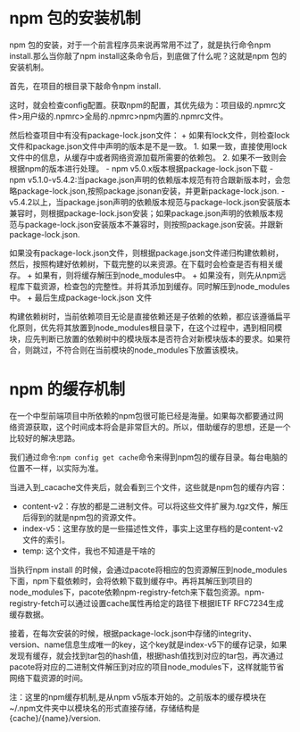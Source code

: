# npm 包的安装机制

npm 包的安装，对于一个前言程序员来说再常用不过了，就是执行命令npm install.那么当你敲了npm install这条命令后，到底做了什么呢？这就是npm 包的安装机制。

首先，在项目的根目录下敲命令npm install.

这时，就会检查config配置。获取npm的配置，其优先级为：项目级的.npmrc文件>用户级的.npmrc>全局的.npmrc>npm内置的.npmrc文件。

然后检查项目中有没有package-lock.json文件：
    +   如果有lock文件，则检查lock文件和package.json文件中声明的版本是不是一致。
        1. 如果一致，直接使用lock文件中的信息，从缓存中或者网络资源加载所需要的依赖包。
        2. 如果不一致则会根据npm的版本进行处理。
            -   npm v5.0.x版本根据package-lock.json下载
            -   npm v5.1.0-v5.4.2:当package.json声明的依赖版本规范有符合跟新版本时，会忽略package-lock.json,按照package.jsonan安装，并更新package-lock.json.
            -   v5.4.2以上，当package.json声明的依赖版本规范与package-lock.json安装版本兼容时，则根据package-lock.json安装；如果package.json声明的依赖版本规范与package-lock.json安装版本不兼容时，则按照package.json安装。并跟新package-lock.json.

如果没有package-lock.json文件，则根据package.json文件递归构建依赖树，然后，按照构建好依赖树，下载完整的以来资源。在下载时会检查是否有相关缓存。
    +   如果有，则将缓存解压到node_modules中。
    +   如果没有，则先从npm远程库下载资源，检查包的完整性。并将其添加到缓存。同时解压到node_modules中。
    +   最后生成package-lock.json 文件

构建依赖树时，当前依赖项目无论是直接依赖还是子依赖的依赖，都应该遵循扁平化原则，优先将其放置到node_modules根目录下，在这个过程中，遇到相同模块，应先判断已放置的依赖树中的模块版本是否符合对新模块版本的要求。如果符合，则跳过，不符合则在当前模块的node_modules下放置该模块。


# npm 的缓存机制

在一个中型前端项目中所依赖的npm包很可能已经是海量。如果每次都要通过网络资源获取，这个时间成本将会是非常巨大的。所以，借助缓存的思想，还是一个比较好的解决思路。

我们通过命令:`npm config get cache`命令来得到npm包的缓存目录。每台电脑的位置不一样，以实际为准。

当进入到_cacache文件夹后，就会看到三个文件，这些就是npm包的缓存内容：

+ content-v2：存放的都是二进制文件。可以将这些文件扩展为.tgz文件，解压后得到的就是npm包的资源文件。
+ index-v5：这里存放的是一些描述性文件，事实上这里存档的是content-v2文件的索引。
+ temp: 这个文件，我也不知道是干啥的

当执行npm install 的时候，会通过pacote将相应的包资源解压到node_modules下面，npm下载依赖时，会将依赖下载到缓存中。再将其解压到项目的node_modules下，pacote依赖npm-registry-fetch来下载包资源。npm-registry-fetch可以通过设置cache属性再给定的路径下根据IETF RFC7234生成缓存数据。

接着，在每次安装的时候，根据package-lock.json中存储的integrity、version、name信息生成唯一的key，这个key就是index-v5下的缓存记录，如果发现有缓存，就会找到tar包的hash值，根据hash值找到对应的tar包，再次通过pacote将对应的二进制文件解压到对应的项目node_modules下，这样就能节省网络下载资源的时间。

注：这里的npm缓存机制,是从npm v5版本开始的。之前版本的缓存模块在~/.npm文件夹中以模块名的形式直接存储，存储结构是{cache}/{name}/version.